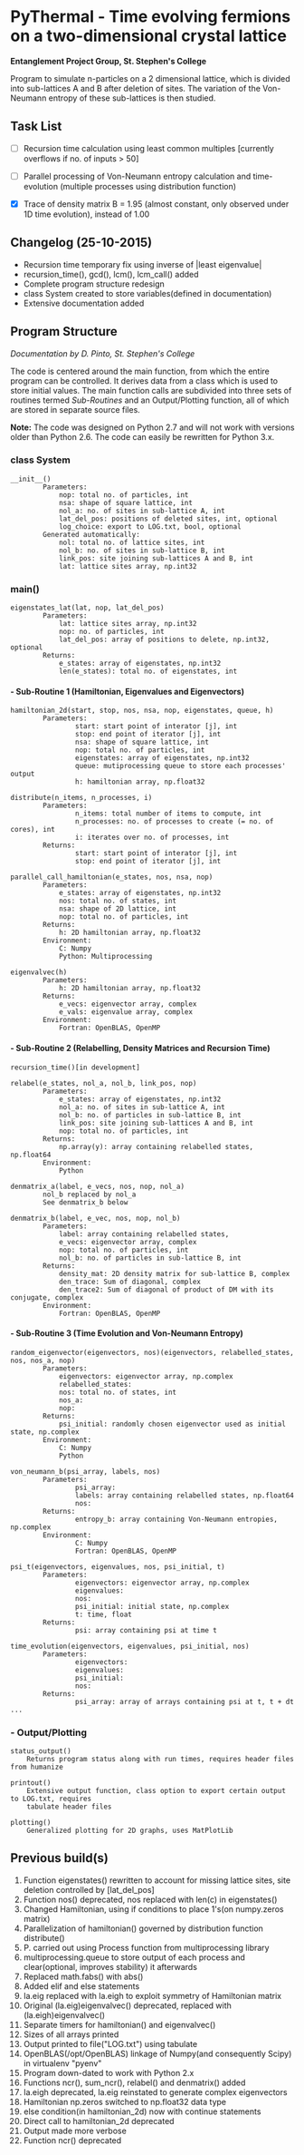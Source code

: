 # PyThermal - Time evolving fermions on a two-dimensional crystal lattice

**Entanglement Project Group, St. Stephen's College**


Program to simulate n-particles on a 2 dimensional lattice, which is divided into sub-lattices A and B after
deletion of sites. The variation of the Von-Neumann entropy of these sub-lattices is then studied.


## Task List 

- [ ] Recursion time calculation using least common multiples [currently overflows if no. of inputs > 50]
- [ ] Parallel processing of Von-Neumann entropy calculation and time-evolution (multiple processes using distribution 
function)
- [x] Trace of density matrix B = 1.95 (almost constant, only observed under 1D time evolution), instead of 1.00


## Changelog (25-10-2015)

+ Recursion time temporary fix using inverse of |least eigenvalue|
+ recursion_time(), gcd(), lcm(), lcm_call() added
+ Complete program structure redesign
+ class System created to store variables(defined in documentation)
+ Extensive documentation added 


## Program Structure 

*Documentation by D. Pinto, St. Stephen's College*

The code is centered around the main function, from which the entire program can be controlled. It derives data from a 
class which is used to store initial values. The main function calls are subdivided into three sets of routines termed 
*Sub-Routines* and an Output/Plotting function, all of which are stored in separate source files.

**Note:** The code was designed on Python 2.7 and will not work with versions older than Python 2.6. 
The code can easily be rewritten for Python 3.x.   

### class System 
        
    __init__()
            Parameters:
                nop: total no. of particles, int
                nsa: shape of square lattice, int
                nol_a: no. of sites in sub-lattice A, int
                lat_del_pos: positions of deleted sites, int, optional
                log_choice: export to LOG.txt, bool, optional
            Generated automatically:
                nol: total no. of lattice sites, int
                nol_b: no. of sites in sub-lattice B, int
                link_pos: site joining sub-lattices A and B, int
                lat: lattice sites array, np.int32

### main()

    eigenstates_lat(lat, nop, lat_del_pos)
            Parameters:
                lat: lattice sites array, np.int32
                nop: no. of particles, int
                lat_del_pos: array of positions to delete, np.int32, optional
            Returns:
                e_states: array of eigenstates, np.int32
                len(e_states): total no. of eigenstates, int

#### - Sub-Routine 1 (Hamiltonian, Eigenvalues and Eigenvectors)

    hamiltonian_2d(start, stop, nos, nsa, nop, eigenstates, queue, h)
            Parameters:
                    start: start point of interator [j], int
                    stop: end point of iterator [j], int
                    nsa: shape of square lattice, int
                    nop: total no. of particles, int
                    eigenstates: array of eigenstates, np.int32
                    queue: mutiprocessing queue to store each processes' output
                    h: hamiltonian array, np.float32
                    
    distribute(n_items, n_processes, i)
            Parameters:
                    n_items: total number of items to compute, int
                    n_processes: no. of processes to create (= no. of cores), int
                    i: iterates over no. of processes, int
            Returns:
                    start: start point of interator [j], int
                    stop: end point of iterator [j], int
                    
    parallel_call_hamiltonian(e_states, nos, nsa, nop)
            Parameters:
                e_states: array of eigenstates, np.int32
                nos: total no. of states, int
                nsa: shape of 2D lattice, int
                nop: total no. of particles, int
            Returns:
                h: 2D hamiltonian array, np.float32
            Environment:
                C: Numpy
                Python: Multiprocessing
                
    eigenvalvec(h)
            Parameters:
                h: 2D hamiltonian array, np.float32
            Returns:
                e_vecs: eigenvector array, complex
                e_vals: eigenvalue array, complex
            Environment:
                Fortran: OpenBLAS, OpenMP

#### - Sub-Routine 2 (Relabelling, Density Matrices and Recursion Time)

    recursion_time()[in development] 
    
    relabel(e_states, nol_a, nol_b, link_pos, nop)
            Parameters:
                e_states: array of eigenstates, np.int32
                nol_a: no. of sites in sub-lattice A, int
                nol_b: no. of particles in sub-lattice B, int
                link_pos: site joining sub-lattices A and B, int
                nop: total no. of particles, int
            Returns:
                np.array(y): array containing relabelled states, np.float64
            Environment:
                Python
                
    denmatrix_a(label, e_vecs, nos, nop, nol_a)
            nol_b replaced by nol_a
            See denmatrix_b below
    
    denmatrix_b(label, e_vec, nos, nop, nol_b)
            Parameters:
                label: array containing relabelled states,
                e_vecs: eigenvector array, complex
                nop: total no. of particles, int
                nol_b: no. of particles in sub-lattice B, int
            Returns:
                density_mat: 2D density matrix for sub-lattice B, complex
                den_trace: Sum of diagonal, complex
                den_trace2: Sum of diagonal of product of DM with its conjugate, complex
            Environment:
                Fortran: OpenBLAS, OpenMP

#### - Sub-Routine 3 (Time Evolution and Von-Neumann Entropy)

    random_eigenvector(eigenvectors, nos)(eigenvectors, relabelled_states, nos, nos_a, nop)
            Parameters:
                eigenvectors: eigenvector array, np.complex
                relabelled_states: 
                nos: total no. of states, int
                nos_a: 
                nop: 
            Returns:
                psi_initial: randomly chosen eigenvector used as initial state, np.complex
            Environment:
                C: Numpy
                Python
                
    von_neumann_b(psi_array, labels, nos)
            Parameters:
                    psi_array: 
                    labels: array containing relabelled states, np.float64
                    nos:
            Returns:
                    entropy_b: array containing Von-Neumann entropies, np.complex
            Environment:
                    C: Numpy
                    Fortran: OpenBLAS, OpenMP
                    
    psi_t(eigenvectors, eigenvalues, nos, psi_initial, t)
            Parameters:
                    eigenvectors: eigenvector array, np.complex
                    eigenvalues:
                    nos:
                    psi_initial: initial state, np.complex
                    t: time, float
            Returns:
                    psi: array containing psi at time t 
                    
    time_evolution(eigenvectors, eigenvalues, psi_initial, nos)
            Parameters:
                    eigenvectors: 
                    eigenvalues: 
                    psi_initial: 
                    nos:
            Returns:
                    psi_array: array of arrays containing psi at t, t + dt ...
 
### - Output/Plotting 

    status_output()
        Returns program status along with run times, requires header files from humanize

    printout() 
        Extensive output function, class option to export certain output to LOG.txt, requires 
        tabulate header files
                
    plotting()
        Generalized plotting for 2D graphs, uses MatPlotLib
    

## Previous build(s)

1. Function eigenstates() rewritten to account for missing lattice sites, site deletion controlled by [lat_del_pos]
2. Function nos() deprecated, nos replaced with len(c) in eigenstates()
3. Changed Hamiltonian, using if conditions to place 1's(on numpy.zeros matrix)
4. Parallelization of hamiltonian() governed by distribution function distribute()
5. P. carried out using Process function from multiprocessing library
6. multiprocessing.queue to store output of each process and clear(optional, improves stability) it afterwards
7. Replaced math.fabs() with abs()
8. Added elif and else statements
9. la.eig replaced with la.eigh to exploit symmetry of Hamiltonian matrix
10. Original (la.eig)eigenvalvec() deprecated, replaced with (la.eigh)eigenvalvec()
11. Separate timers for hamiltonian() and eigenvalvec()
12. Sizes of all arrays printed
13. Output printed to file("LOG.txt") using tabulate
14. OpenBLAS(/opt/OpenBLAS) linkage of Numpy(and consequently Scipy) in virtualenv "pyenv"
15. Program down-dated to work with Python 2.x
16. Functions ncr(), sum_ncr(), relabel() and denmatrix() added
17. la.eigh deprecated, la.eig reinstated to generate complex eigenvectors
18. Hamiltonian np.zeros switched to np.float32 data type
19. else condition(in hamiltonian_2d) now with continue statements
20. Direct call to hamiltonian_2d deprecated
21. Output made more verbose
22. Function ncr() deprecated


